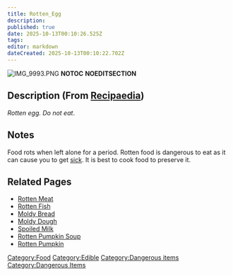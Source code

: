 ```yaml
---
title: Rotten_Egg
description: 
published: true
date: 2025-10-13T00:10:26.525Z
tags: 
editor: markdown
dateCreated: 2025-10-13T00:10:22.702Z
---
```


![IMG_9993.PNG](IMG_9993.PNG "IMG_9993.PNG") __NOTOC__
__NOEDITSECTION__

## Description (From [Recipaedia](.. "wikilink"))

*Rotten egg. Do not eat*.

## Notes

Food rots when left alone for a period. Rotten food is dangerous to eat
as it can cause you to get [sick](Sickness "wikilink"). It is best to
cook food to preserve it.

## Related Pages

  - [Rotten Meat](Rotten_Meat.md "wikilink")
  - [Rotten Fish](Rotten_Fish.md "wikilink")
  - [Moldy Bread](Moldy_Bread.md "wikilink")
  - [Moldy Dough](Moldy_Dough.md "wikilink")
  - [Spoiled Milk](Spoiled_Milk "wikilink")
  - [Rotten Pumpkin Soup](../Plants/Rotten_Pumpkin_Soup.md "wikilink")
  - [Rotten Pumpkin](../Plants/Rotten_Pumpkin.md "wikilink")

[Category:Food](Category:Food "wikilink")
[Category:Edible](Category:Edible "wikilink") [Category:Dangerous
items](Category:Dangerous_items "wikilink") [Category:Dangerous
Items](Category:Dangerous_Items "wikilink")